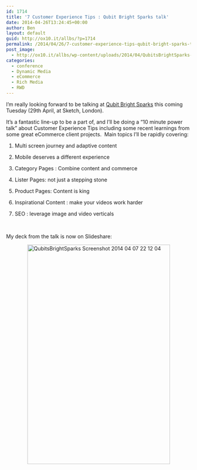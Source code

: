 ```yaml
---
id: 1714
title: '7 Customer Experience Tips : Qubit Bright Sparks talk'
date: 2014-04-26T13:24:45+00:00
author: Ben
layout: default
guid: http://ox10.it/allbs/?p=1714
permalink: /2014/04/26/7-customer-experience-tips-qubit-bright-sparks-talk/
post_image:
  - http://ox10.it/allbs/wp-content/uploads/2014/04/QubitsBrightSparks-Screenshot-2014-04-26-14.23.37.png
categories:
  - conference
  - Dynamic Media
  - eCommerce
  - Rich Media
  - RWD
---
```

I’m really looking forward to be talking at [Qubit Bright Sparks](http://qubitbrightsparks.co.uk/) this coming Tuesday (29th April, at Sketch, London).

It’s a fantastic line-up to be a part of, and I’ll be doing a &#8220;10 minute power talk” about Customer Experience Tips including some recent learnings from some great eCommerce client projects.  Main topics I’ll be rapidly covering:

1) Multi screen journey and adaptive content

2) Mobile deserves a different experience

3) Category Pages : Combine content and commerce

4) Lister Pages: not just a stepping stone

5) Product Pages: Content is king

6) Inspirational Content : make your videos work harder

7) SEO : leverage image and video verticals

&nbsp;

My deck from the talk is now on Slideshare:

<img style="display: block; margin-left: auto; margin-right: auto;" title="QubitsBrightSparks-Screenshot 2014-04-07 22.12.04.png" src="http://ox10.it/allbs/wp-content/uploads/2014/04/QubitsBrightSparks-Screenshot-2014-04-07-22.12.04.png" alt="QubitsBrightSparks Screenshot 2014 04 07 22 12 04" width="389" height="600" border="0" />

